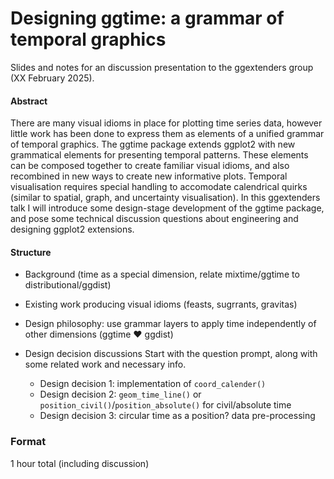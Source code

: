 

<!-- README.md is generated from README.qmd. Please edit that file -->

# Designing ggtime: a grammar of temporal graphics

<!-- badges: start -->

<!-- badges: end -->

Slides and notes for an discussion presentation to the ggextenders group
(XX February 2025).

<!-- A recording of this presentation is available on YouTube here: <https://www.youtube.com/watch?v=> -->

<!-- [![](preview.jpg)](https://www.youtube.com/watch?v=) -->

#### Abstract

There are many visual idioms in place for plotting time series data,
however little work has been done to express them as elements of a
unified grammar of temporal graphics. The ggtime package extends ggplot2
with new grammatical elements for presenting temporal patterns. These
elements can be composed together to create familiar visual idioms, and
also recombined in new ways to create new informative plots. Temporal
visualisation requires special handling to accomodate calendrical quirks 
(similar to spatial, graph, and uncertainty visualisation). 
In this ggextenders talk I will introduce some design-stage development
of the ggtime package, and pose some technical discussion questions about 
engineering and designing ggplot2 extensions.

#### Structure

- Background (time as a special dimension, relate mixtime/ggtime to
  distributional/ggdist)

- Existing work producing visual idioms (feasts, sugrrants, gravitas)

- Design philosophy: use grammar layers to apply time independently of
  other dimensions (ggtime :heart: ggdist)

- Design decision discussions Start with the question prompt, along with
  some related work and necessary info.

  - Design decision 1: implementation of `coord_calender()`
  - Design decision 2: `geom_time_line()` or
    `position_civil()`/`position_absolute()` for civil/absolute time
  - Design decision 3: circular time as a position? data pre-processing

### Format

1 hour total (including discussion)
